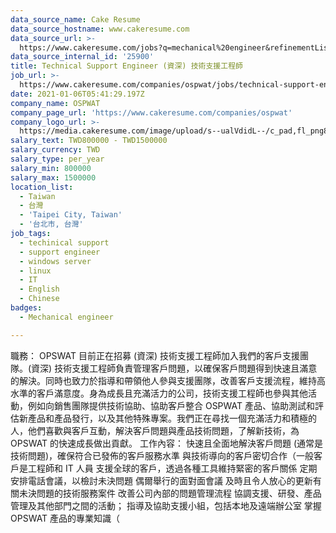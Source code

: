 ```yaml
---
data_source_name: Cake Resume
data_source_hostname: www.cakeresume.com
data_source_url: >-
  https://www.cakeresume.com/jobs?q=mechanical%20engineer&refinementList%5Blang_name%5D%5B0%5D=English&refinementList%5Bsalary_type%5D=per_year&range%5Bsalary_range%5D%5Bmin%5D=1000000&page=3
data_source_internal_id: '25900'
title: Technical Support Engineer (資深) 技術支援工程師
job_url: >-
  https://www.cakeresume.com/companies/ospwat/jobs/technical-support-engineer-senior
date: 2021-01-06T05:41:29.197Z
company_name: OSPWAT
company_page_url: 'https://www.cakeresume.com/companies/ospwat'
company_logo_url: >-
  https://media.cakeresume.com/image/upload/s--ualVdidL--/c_pad,fl_png8,h_200,w_200/v1609910080/sfhk8xmkxoj1gzyae2m3.png
salary_text: TWD800000 - TWD1500000
salary_currency: TWD
salary_type: per_year
salary_min: 800000
salary_max: 1500000
location_list:
  - Taiwan
  - 台灣
  - 'Taipei City, Taiwan'
  - '台北市, 台灣'
job_tags:
  - techinical support
  - support engineer
  - windows server
  - linux
  - IT
  - English
  - Chinese
badges:
  - Mechanical engineer

---
```


職務： OPSWAT 目前正在招募 (資深) 技術支援工程師加入我們的客戶支援團隊。(資深) 技術支援工程師負責管理客戶問題，以確保客戶問題得到快速且滿意的解決。同時也致力於指導和帶領他人參與支援團隊，改善客戶支援流程，維持高水準的客戶滿意度。身為成長且充滿活力的公司，技術支援工程師也參與其他活動，例如向銷售團隊提供技術協助、協助客戶整合 OSPWAT 產品、協助測試和評估新產品和產品發行，以及其他特殊專案。我們正在尋找一個充滿活力和積極的人，他們喜歡與客戶互動，解決客戶問題與產品技術問題，了解新技術，為 OPSWAT 的快速成長做出貢獻。 工作內容： 快速且全面地解決客戶問題 (通常是技術問題)，確保符合已發佈的客戶服務水準 與技術導向的客戶密切合作（一般客戶是工程師和 IT 人員 支援全球的客戶，透過各種工具維持緊密的客戶關係 定期安排電話會議，以檢討未決問題 偶爾舉行的面對面會議 及時且令人放心的更新有關未決問題的技術服務案件 改善公司內部的問題管理流程 協調支援、研發、產品管理及其他部門之間的活動； 指導及協助支援小組，包括本地及遠端辦公室 掌握 OPSWAT 產品的專業知識（